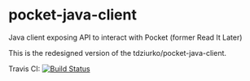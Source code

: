 pocket-java-client
==================

Java client exposing API to interact with Pocket (former Read It Later)

This is the redesigned version of the tdziurko/pocket-java-client.

Travis CI: [![Build Status](https://travis-ci.org/tyutyutyu/pocket-java-client.svg?branch=master)](https://travis-ci.org/tyutyutyu/pocket-java-client)
